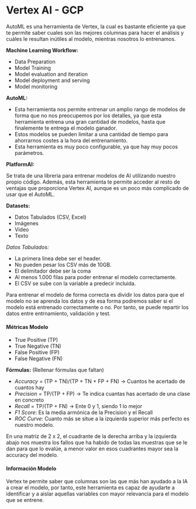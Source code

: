 # Vertex AI - GCP

AutoML es una herramienta de Vertex, la cual es bastante eficiente ya que te permite saber cuales son las mejores columnas para hacer el análisis y cuáles le resultan inútiles al modelo, mientras nosotros lo entrenamos.

**Machine Learning Workflow:**

- Data Preparation
- Model Training
- Model evaluation and iteration
- Model deployment and serving
- Model monitoring

**AutoML:**

- Esta herramienta nos permite entrenar un amplio rango de modelos de forma que no nos preocupemos por los detalles, ya que esta herramienta entrena una gran cantidad de modelos, hasta que finalemente te entrega el modelo ganador.
- Estos modelos se pueden limitar a una cantidad de tiempo para ahorrarnos costes a la hora del entrenamiento.
- Esta herramienta es muy poco configurable, ya que hay muy pocos parámetros.

**PlatformAI:**

Se trata de una libreria para entrenar modelos de AI utilizando nuestro propio código. Además, esta herramienta te permite acceder al resto de ventajas que proporciona Vertex AI, aunque es un poco más complicado de usar que el AutoML.

**Datasets:**

- Datos Tabulados (CSV, Excel)
- Imágenes
- Video
- Texto

*Datos Tabulados:*

- La primera linea debe ser el header.
- No pueden pesar los CSV más de 10GB.
- El delimitador debe ser la coma
- Al menos 1.000 filas para poder entrenar el modelo correctamente.
- El CSV se sube con la variable a predecir incluida.

Para entrenar el modelo de forma correcta es dividir los datos para que el modelo no se aprenda los datos y de esa forma podremos saber si el modelo está entrenado correctamente o no. Por tanto, se puede repartir los datos entre entrnamiento, validación y test.

#### Métricas Modelo

- True Positive (TP)
- True Negative (TN)
- False Positive (FP)
- False Negative (FN)

**Fórmulas:** (Rellenar fórmulas que faltan)

- *Accuracy* = (TP + TN)/(TP + TN + FP + FN) -> Cuantos he acertado de cuantos hay
- *Precision* = TP/(TP + FP) -> Te indica cuantas has acertado de una clase en concreto
- *Recall* = TP/(TP + FN) -> Ente 0 y 1, siendo 1 lo mejor
- *F1 Score*: Es la media armónica de la Precision y el Recall
- *ROC Curve*: Cuanto más se situe a la izquierda superior más perfecto es nuestro modelo.


En una matriz de 2 x 2, el cuadrante de la derecha arriba y la izquierda abajo nos muestra los fallos que ha habido de todas las muestras que se le dan para que lo evalúe, a menor valor en esos cuadrantes mayor sea la accuracy del modelo.

#### Información Modelo

Vertex te permite saber que columnas son las que más han ayudado a la IA a crear el modelo, por tanto, este herramienta es capaz de ayudarte a identificar y a aislar aquellas variables con mayor relevancia para el modelo que se entrene.

